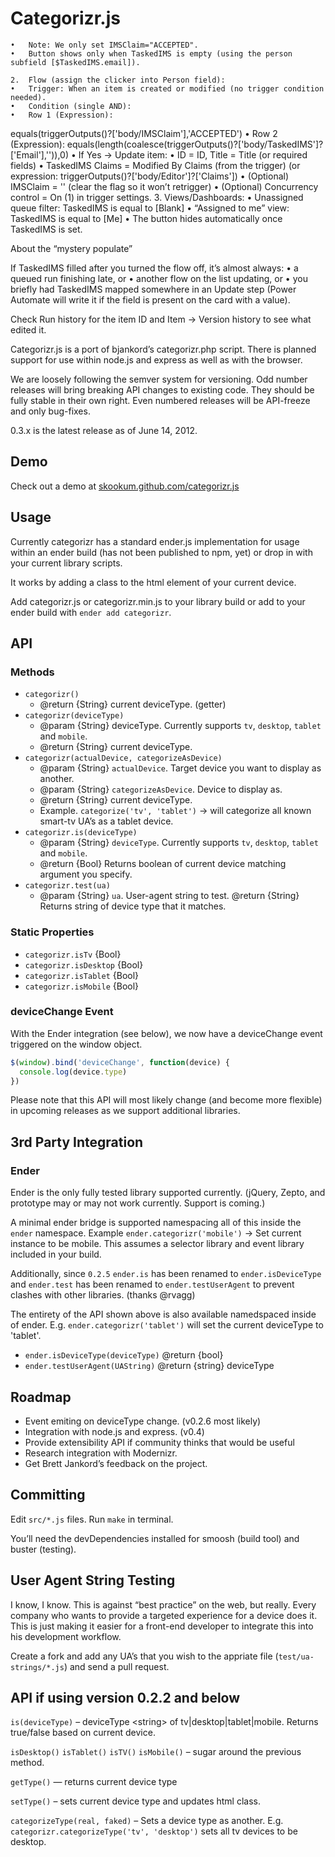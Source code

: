 # Categorizr.js


	•	Note: We only set IMSClaim="ACCEPTED".
	•	Button shows only when TaskedIMS is empty (using the person subfield [$TaskedIMS.email]).

	2.	Flow (assign the clicker into Person field):
	•	Trigger: When an item is created or modified (no trigger condition needed).
	•	Condition (single AND):
	•	Row 1 (Expression):
equals(triggerOutputs()?['body/IMSClaim'],'ACCEPTED')
	•	Row 2 (Expression):
equals(length(coalesce(triggerOutputs()?['body/TaskedIMS']?['Email'],'')),0)
	•	If Yes → Update item:
	•	ID = ID, Title = Title (or required fields)
	•	TaskedIMS Claims = Modified By Claims (from the trigger)
(or expression: triggerOutputs()?['body/Editor']?['Claims'])
	•	(Optional) IMSClaim = '' (clear the flag so it won’t retrigger)
	•	(Optional) Concurrency control = On (1) in trigger settings.
	3.	Views/Dashboards:
	•	Unassigned queue filter: TaskedIMS is equal to [Blank]
	•	“Assigned to me” view: TaskedIMS is equal to [Me]
	•	The button hides automatically once TaskedIMS is set.

About the “mystery populate”

If TaskedIMS filled after you turned the flow off, it’s almost always:
	•	a queued run finishing late, or
	•	another flow on the list updating, or
	•	you briefly had TaskedIMS mapped somewhere in an Update step (Power Automate will write it if the field is present on the card with a value).

Check Run history for the item ID and Item → Version history to see what edited it.







Categorizr.js is a port of bjankord’s categorizr.php script. There is planned
support for use within node.js and express as well as with the browser.

We are loosely following the semver system for versioning. Odd number
releases will bring breaking API changes to existing code. They should
be fully stable in their own right. Even numbered releases will be
API-freeze and only bug-fixes.

0.3.x is the latest release as of June 14, 2012.

## Demo

Check out a demo at [skookum.github.com/categorizr.js](http://skookum.github.com/categorizr.js)

## Usage

Currently categorizr has a standard ender.js implementation for usage within
an ender build (has not been published to npm, yet) or drop in with your current
library scripts.

It works by adding a class to the html element of your current device.

Add categorizr.js or categorizr.min.js to your library build or add to
your ender build with `ender add categorizr`.

## API

### Methods

* `categorizr()`
  * @return {String} current deviceType. (getter)
* `categorizr(deviceType)`
  * @param {String} deviceType. Currently supports `tv`, `desktop`,
  `tablet` and `mobile`.
  * @return {String} current deviceType.
* `categorizr(actualDevice, categorizeAsDevice)`
  * @param {String} `actualDevice`. Target device you want to display as
  another.
  * @param {String} `categorizeAsDevice`. Device to display as.
  * @return {String} current deviceType.
  * Example. `categorize('tv', 'tablet')` -> will categorize all known
  smart-tv UA’s as a tablet device.
* `categorizr.is(deviceType)`
  * @param {String} `deviceType`. Currently supports `tv`, `desktop`,
  `tablet` and `mobile`.
  * @return {Bool} Returns boolean of current device matching argument
  you specify.
* `categorizr.test(ua)`
  * @param {String} `ua`. User-agent string to test.
  @return {String} Returns string of device type that it matches.

### Static Properties

* `categorizr.isTv` {Bool}
* `categorizr.isDesktop` {Bool}
* `categorizr.isTablet` {Bool}
* `categorizr.isMobile` {Bool}

### deviceChange Event

With the Ender integration (see below), we now have a deviceChange event
triggered on the window object.

``` javascript
$(window).bind('deviceChange', function(device) {
  console.log(device.type)
})
```

Please note that this API will most likely change (and become more
flexible) in upcoming releases as we support additional libraries.

## 3rd Party Integration

### Ender

Ender is the only fully tested library supported currently. (jQuery,
Zepto, and prototype may or may not work currently. Support is coming.)

A minimal ender bridge is supported namespacing all of this inside the
`ender` namespace. Example `ender.categorizr('mobile')` -> Set current
instance to be mobile. This assumes a selector library and event library
included in your build.

Additionally, since `0.2.5` `ender.is` has been renamed to
`ender.isDeviceType` and `ender.test` has been renamed to
`ender.testUserAgent` to prevent clashes with other libraries. (thanks
@rvagg)

The entirety of the API shown above is also available namedspaced inside
of ender. E.g. `ender.categorizr('tablet')` will set the current
deviceType to 'tablet'.

* `ender.isDeviceType(deviceType)` @return {bool}
* `ender.testUserAgent(UAString)` @return {string} deviceType


## Roadmap

* Event emiting on deviceType change. (v0.2.6 most likely)
* Integration with node.js and express. (v0.4)
* Provide extensibility API if community thinks that would be useful
* Research integration with Modernizr.
* Get Brett Jankord’s feedback on the project.

## Committing

Edit `src/*.js` files.
Run `make` in terminal.

You’ll need the devDependencies installed for smoosh (build tool) and buster (testing).

## User Agent String Testing

I know, I know. This is against “best practice” on the web, but really. Every company who wants to provide a targeted experience for a device does it. This is just making it easier for a front-end developer to integrate this into his development workflow.

Create a fork and add any UA’s that you wish to the appriate file (`test/ua-strings/*.js`) and send a pull request.

## API if using version 0.2.2 and below

`is(deviceType)` – deviceType &lt;string&gt; of tv|desktop|tablet|mobile. Returns true/false based on current device.

`isDesktop()` `isTablet()` `isTV()` `isMobile()` – sugar around the previous method.

`getType()` — returns current device type

`setType()` – sets current device type and updates html class.

`categorizeType(real, faked)` – Sets a device type as another. E.g. `categorizr.categorizeType('tv', 'desktop')` sets all tv devices to be desktop.

